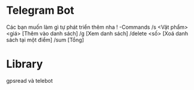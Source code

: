 # Telegram Bot 
Các bạn muốn làm gì tự phát triển thêm nha !
-Commands   /s <Vật phẩm> <giá> [Thêm vào danh sách]
/g [Xem danh sách]
/delete <số> [Xoá danh sách tại một điểm]
/sum [Tổng]
# Library
gpsread và telebot
